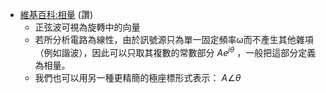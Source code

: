 

* [維基百科:相量](https://zh.wikipedia.org/zh-tw/%E7%9B%B8%E9%87%8F) (讚)
    * 正弦波可視為旋轉中的向量
    * 若所分析電路為線性，由於訊號源只為單一固定頻率ω而不產生其他雜項（例如諧波），因此可以只取其複數的常數部分 $Ae^{j\theta}$ ，一般把這部分定義為相量。
    * 我們也可以用另一種更精簡的極座標形式表示： $A\angle \theta$